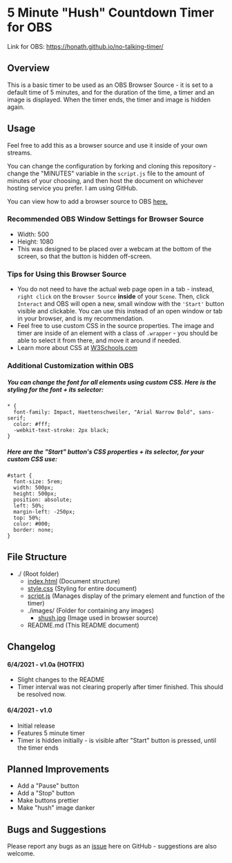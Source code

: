 # 5 Minute "Hush" Countdown Timer for OBS

Link for OBS: https://honath.github.io/no-talking-timer/

## Overview

This is a basic timer to be used as an OBS Browser Source - it is set to a default time of 5 minutes,
and for the duration of the time, a timer and an image is displayed. When the timer ends,
the timer and image is hidden again.

## Usage

Feel free to add this as a browser source and use it inside of your own streams.

You can change the configuration by forking and cloning this repository -
change the "MINUTES" variable in the `script.js` file to the amount of minutes of your choosing,
and then host the document on whichever hosting service you prefer. I am using GitHub.

You can view how to add a browser source to OBS
[here.](https://blog.streamlabs.com/introducing-browser-source-interaction-for-streamlabs-obs-d8fc4dcbb1fb)

### Recommended OBS Window Settings for Browser Source

- Width: 500
- Height: 1080
- This was designed to be placed over a webcam at the bottom of the screen, so that the button is hidden off-screen.

### Tips for Using this Browser Source

- You do not need to have the actual web page open in a tab - instead, `right click` on the `Browser Source` **inside** of your `Scene`.
  Then, click `Interact` and OBS will open a new, small window with the `'Start'` button visible and clickable.
  You can use this instead of an open window or tab in your browser, and is my recommendation.
- Feel free to use custom CSS in the source properties. The image and timer are inside of an element with a class of `.wrapper` - you
  should be able to select it from there, and move it around if needed.
- Learn more about CSS at [W3Schools.com](https://www.w3schools.com/css/default.asp)

### Additional Customization within OBS

##### You can change the font for all elements using custom CSS. Here is the styling for the font + its selector:

```
* {
  font-family: Impact, Haettenschweiler, "Arial Narrow Bold", sans-serif;
  color: #fff;
  -webkit-text-stroke: 2px black;
}
```

##### Here are the "Start" button's CSS properties + its selector, for your custom CSS use:

```
#start {
  font-size: 5rem;
  width: 500px;
  height: 500px;
  position: absolute;
  left: 50%;
  margin-left: -250px;
  top: 50%;
  color: #000;
  border: none;
}
```

## File Structure

- ./ (Root folder)
  - [index.html](https://github.com/honath/no-talking-timer/blob/master/index.html) (Document structure)
  - [style.css](https://github.com/honath/no-talking-timer/blob/master/style.css) (Styling for entire document)
  - [script.js](https://github.com/honath/no-talking-timer/blob/master/script.js) (Manages display of the primary element and function of the timer)
  - ./images/ (Folder for containing any images)
    - [shush.jpg](https://github.com/honath/no-talking-timer/blob/master/images/shush.jpg) (Image used in browser source)
  - README.md (This README document)

## Changelog

#### 6/4/2021 - v1.0a (HOTFIX)
- Slight changes to the README
- Timer interval was not clearing properly after timer finished. This should be resolved now.

#### 6/4/2021 - v1.0

- Initial release
- Features 5 minute timer
- Timer is hidden initially - is visible after "Start" button is pressed, until the timer ends

## Planned Improvements

- Add a "Pause" button
- Add a "Stop" button
- Make buttons prettier
- Make "hush" image danker

## Bugs and Suggestions

Please report any bugs as an [issue](https://github.com/honath/no-talking-timer/issues) here on GitHub - suggestions are also welcome.
